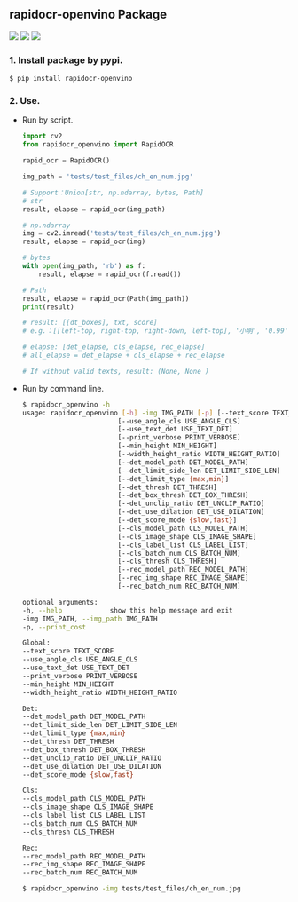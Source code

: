 ## rapidocr-openvino Package
<p>
    <a href=""><img src="https://img.shields.io/badge/Python->=3.6,<3.12-aff.svg"></a>
    <a href=""><img src="https://img.shields.io/badge/OS-Linux%2C%20Win%2C%20Mac-pink.svg"></a>
    <a href="https://pepy.tech/project/rapidocr_openvino"><img src="https://static.pepy.tech/personalized-badge/rapidocr_openvino?period=total&units=abbreviation&left_color=grey&right_color=blue&left_text=Downloads%20Vino"></a>
</p>

### 1. Install package by pypi.
```shell
$ pip install rapidocr-openvino
```


### 2. Use.
- Run by script.
    ```python
    import cv2
    from rapidocr_openvino import RapidOCR

    rapid_ocr = RapidOCR()

    img_path = 'tests/test_files/ch_en_num.jpg'

    # Support：Union[str, np.ndarray, bytes, Path]
    # str
    result, elapse = rapid_ocr(img_path)

    # np.ndarray
    img = cv2.imread('tests/test_files/ch_en_num.jpg')
    result, elapse = rapid_ocr(img)

    # bytes
    with open(img_path, 'rb') as f:
        result, elapse = rapid_ocr(f.read())

    # Path
    result, elapse = rapid_ocr(Path(img_path))
    print(result)

    # result: [[dt_boxes], txt, score]
    # e.g.：[[left-top, right-top, right-down, left-top], '小明', '0.99']

    # elapse: [det_elapse, cls_elapse, rec_elapse]
    # all_elapse = det_elapse + cls_elapse + rec_elapse

    # If without valid texts, result: (None, None )
    ```

- Run by command line.
    ```bash
    $ rapidocr_openvino -h
    usage: rapidocr_openvino [-h] -img IMG_PATH [-p] [--text_score TEXT_SCORE]
                            [--use_angle_cls USE_ANGLE_CLS]
                            [--use_text_det USE_TEXT_DET]
                            [--print_verbose PRINT_VERBOSE]
                            [--min_height MIN_HEIGHT]
                            [--width_height_ratio WIDTH_HEIGHT_RATIO]
                            [--det_model_path DET_MODEL_PATH]
                            [--det_limit_side_len DET_LIMIT_SIDE_LEN]
                            [--det_limit_type {max,min}]
                            [--det_thresh DET_THRESH]
                            [--det_box_thresh DET_BOX_THRESH]
                            [--det_unclip_ratio DET_UNCLIP_RATIO]
                            [--det_use_dilation DET_USE_DILATION]
                            [--det_score_mode {slow,fast}]
                            [--cls_model_path CLS_MODEL_PATH]
                            [--cls_image_shape CLS_IMAGE_SHAPE]
                            [--cls_label_list CLS_LABEL_LIST]
                            [--cls_batch_num CLS_BATCH_NUM]
                            [--cls_thresh CLS_THRESH]
                            [--rec_model_path REC_MODEL_PATH]
                            [--rec_img_shape REC_IMAGE_SHAPE]
                            [--rec_batch_num REC_BATCH_NUM]

    optional arguments:
    -h, --help            show this help message and exit
    -img IMG_PATH, --img_path IMG_PATH
    -p, --print_cost

    Global:
    --text_score TEXT_SCORE
    --use_angle_cls USE_ANGLE_CLS
    --use_text_det USE_TEXT_DET
    --print_verbose PRINT_VERBOSE
    --min_height MIN_HEIGHT
    --width_height_ratio WIDTH_HEIGHT_RATIO

    Det:
    --det_model_path DET_MODEL_PATH
    --det_limit_side_len DET_LIMIT_SIDE_LEN
    --det_limit_type {max,min}
    --det_thresh DET_THRESH
    --det_box_thresh DET_BOX_THRESH
    --det_unclip_ratio DET_UNCLIP_RATIO
    --det_use_dilation DET_USE_DILATION
    --det_score_mode {slow,fast}

    Cls:
    --cls_model_path CLS_MODEL_PATH
    --cls_image_shape CLS_IMAGE_SHAPE
    --cls_label_list CLS_LABEL_LIST
    --cls_batch_num CLS_BATCH_NUM
    --cls_thresh CLS_THRESH

    Rec:
    --rec_model_path REC_MODEL_PATH
    --rec_img_shape REC_IMAGE_SHAPE
    --rec_batch_num REC_BATCH_NUM

    $ rapidocr_openvino -img tests/test_files/ch_en_num.jpg
    ```